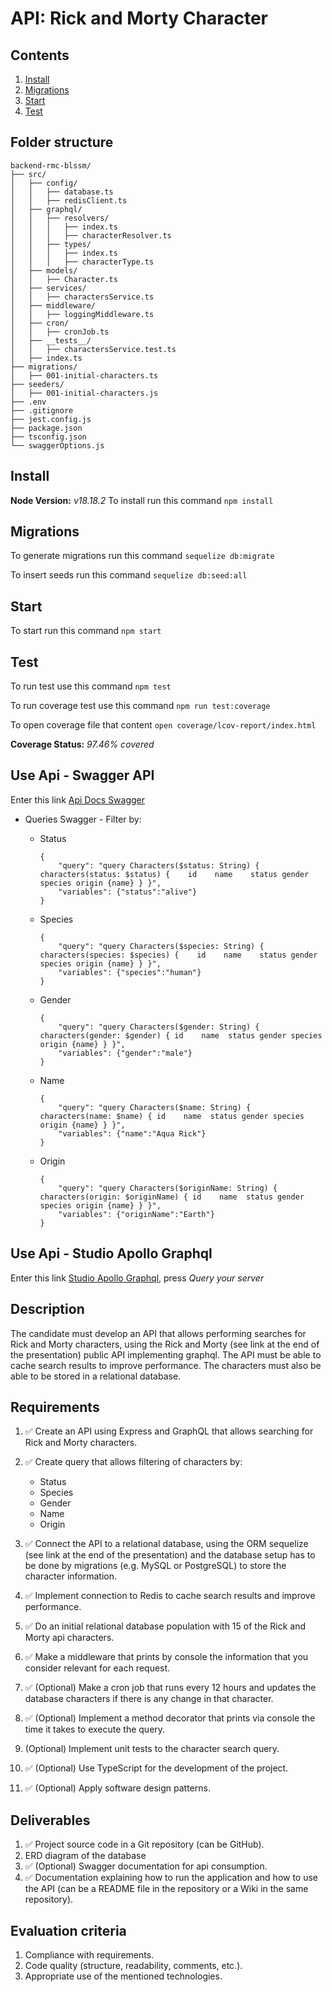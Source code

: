 # API: Rick and Morty Character 

## Contents

1. [Install](#install)
2. [Migrations](#migrations)
3. [Start](#start)
4. [Test](#test)


## Folder structure
```
backend-rmc-blssm/
├── src/
│   ├── config/
│   │   ├── database.ts
│   │   ├── redisClient.ts
│   ├── graphql/
│   │   ├── resolvers/
│   │   │   ├── index.ts
│   │   │   ├── characterResolver.ts
│   │   ├── types/
│   │   │   ├── index.ts
│   │   │   ├── characterType.ts
│   ├── models/
│   │   ├── Character.ts
│   ├── services/
│   │   ├── charactersService.ts
│   ├── middleware/
│   │   ├── loggingMiddleware.ts
│   ├── cron/
│   │   ├── cronJob.ts
│   ├── __tests__/
│   │   ├── charactersService.test.ts
│   ├── index.ts
├── migrations/
│   ├── 001-initial-characters.ts
├── seeders/
│   ├── 001-initial-characters.js
├── .env
├── .gitignore
├── jest.config.js
├── package.json
├── tsconfig.json
└── swaggerOptions.js
```


## Install
**Node Version:** *v18.18.2* 
To install run this command ```npm install```

## Migrations

To generate migrations run this command ```sequelize db:migrate```

To insert seeds run this command  ```sequelize db:seed:all```

## Start 

To start run this command ```npm start```

## Test 

To run test use this command `npm test`

To run coverage test use this command `npm run test:coverage`

To open coverage file that content `open coverage/lcov-report/index.html`

**Coverage Status:** *97.46% covered* 


## Use Api - Swagger API

Enter this link [Api Docs Swagger](http://localhost:3000/api-docs/)
- Queries Swagger - Filter by:
    - Status

        ```    
        {
            "query": "query Characters($status: String) {  characters(status: $status) {    id    name    status gender species origin {name} } }",
            "variables": {"status":"alive"}
        }
        ```


    - Species

        ```    
        {
            "query": "query Characters($species: String) {  characters(species: $species) {    id    name    status gender species origin {name} } }",
            "variables": {"species":"human"}
        }
        ```

    - Gender
        ```    
        {
            "query": "query Characters($gender: String) {  characters(gender: $gender) { id    name  status gender species origin {name} } }",
            "variables": {"gender":"male"}
        }
        ``` 


    - Name
        ```    
        {
            "query": "query Characters($name: String) {  characters(name: $name) { id    name  status gender species origin {name} } }",
            "variables": {"name":"Aqua Rick"}
        }
        ```

    - Origin
        ```    
        {
            "query": "query Characters($originName: String) {  characters(origin: $originName) { id    name  status gender species origin {name} } }",
            "variables": {"originName":"Earth"}
        }
        ```



## Use Api - Studio Apollo Graphql

Enter this link [Studio Apollo Graphql](http://localhost:3000/graphql), press *Query your server* 






## Description

The candidate must develop an API that allows performing searches for Rick
and Morty characters, using the Rick and Morty (see link at the end of the
presentation) public API implementing graphql. The API must be able to cache
search results to improve performance. The characters must also be able to be
stored in a relational database.

## Requirements
1. ✅ Create an API using Express and GraphQL that allows searching for Rick and Morty characters.

2. ✅ Create query that allows filtering of characters by:
    - Status
    - Species
    - Gender
    - Name
    - Origin


3. ✅ Connect the API to a relational database, using the ORM sequelize (see link at the end of the presentation) and the database setup has to be done by migrations (e.g. MySQL or PostgreSQL) to store the character information.
4. ✅ Implement connection to Redis to cache search results and improve performance.
5. ✅ Do an initial relational database population with 15 of the Rick and Morty api characters.
6. ✅ Make a middleware that prints by console the information that you consider relevant for each request.
7. ✅ (Optional) Make a cron job that runs every 12 hours and updates the database characters if there is any change in that character.
8. ✅ (Optional) Implement a method decorator that prints via console the time it takes to execute the query.
9. (Optional) Implement unit tests to the character search query.
10. ✅ (Optional) Use TypeScript for the development of the project.
11. ✅ (Optional) Apply software design patterns.


## Deliverables

1. ✅ Project source code in a Git repository (can be GitHub).
2. ERD diagram of the database
3. ✅ (Optional) Swagger documentation for api consumption.
4. ✅ Documentation explaining how to run the application and how to use the API (can be a README file in the repository or a Wiki in the same repository).


## Evaluation criteria 

1. Compliance with requirements.
2. Code quality (structure, readability, comments, etc.).
3. Appropriate use of the mentioned technologies.